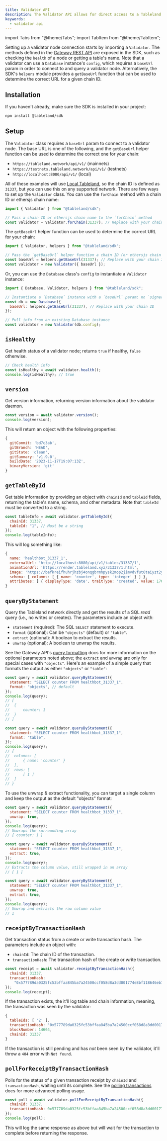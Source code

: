 ```yaml
---
title: Validator API
description: The Validator API allows for direct access to a Tableland Validator node.
keywords:
  - validator api
---
```


import Tabs from "@theme/Tabs";
import TabItem from "@theme/TabItem";

Setting up a validator node connection starts by importing a `Validator`. The methods defined in the [Gateway REST API](/gateway-api/endpoints) are exposed in the SDK, such as checking the `health` of a node or getting a table's name. Note that a validator can use a `Database` instance's `config`, which requires a `baseUrl` param in order to connect to and query a validator node. Alternatively, the SDK's `helpers` module provides a `getBaseUrl` function that can be used to determine the correct URL for a given chain ID.

## Installation

If you haven't already, make sure the SDK is installed in your project:

```bash npm2yarn
npm install @tableland/sdk
```

## Setup

The `Validator` class requires a `baseUrl` param to connect to a validator node. The base URL is one of the following, and the `getBaseUrl` helper function can be used to determine the correct one for your chain:

- `https://tableland.network/api/v1/` (mainnets)
- `https://testnets.tableland.network/api/v1/` (testnets)
- `http://localhost:8080/api/v1/` (local)

All of these examples will use [Local Tableland](/local-tableland), so the chain ID is defined as `31337`, but you can use this on any supported network. There are few ways to set up the `Validator` class. You can use the `forChain` method with a chain ID or ethersjs chain name:

```js
import { Validator } from "@tableland/sdk";

// Pass a chain ID or ethersjs chain name to the `forChain` method
const validator = Validator.forChain(31337); // Replace with your chain ID
```

The `getBaseUrl` helper function can be used to determine the correct URL for your chain:

```js
import { Validator, helpers } from "@tableland/sdk";

// Pass the `getBaseUrl` helper function a chain ID (or ethersjs chain name)
const baseUrl = helpers.getBaseUrl(31337); // Replace with your chain ID
const validator = new Validator({ baseUrl });
```

Or, you can use the `Database` class's `config` to instantiate a `Validator` instance:

```js
import { Database, Validator, helpers } from "@tableland/sdk";

// Instantiate a `Database` instance with a `baseUrl` param; no `signer` needed
const db = new Database({
  baseUrl: helpers.getBaseUrl(31337), // Replace with your chain ID
});

// Pull info from an existing Database instance
const validator = new Validator(db.config);
```

## `isHealthy`

Get health status of a validator node; returns `true` if healthy, `false` otherwise.

```js
// Check health info
const isHealthy = await validator.health();
console.log(isHealthy); // true
```

## `version`

Get version information, returning version information about the validator daemon.

```js
const version = await validator.version();
console.log(version);
```

This will return an object with the following properties:

```js
{
  gitCommit: 'bd7c3ab',
  gitBranch: 'HEAD',
  gitState: 'clean',
  gitSummary: 'v1.9.0',
  buildDate: '2023-11-17T19:07:13Z',
  binaryVersion: 'git'
}
```

## `getTableById`

Get table information by providing an object with `chainId` and `tableId` fields, returning the table's name, schema, and other metadata. Note that `tableId` must be converted to a string.

```js
const tableInfo = await validator.getTableById({
  chainId: 31337,
  tableId: "1", // Must be a string
});
console.log(tableInfo);
```

This will log something like:

```js
{
  name: 'healthbot_31337_1',
  externalUrl: 'http://localhost:8080/api/v1/tables/31337/1',
  animationUrl: 'https://render.tableland.xyz/31337/1.html',
  image: 'https://bafkreifhuhrjhzbj4onqgbrmhpysk2mop2jimvdvfut6taiyzt2yqzt43a.ipfs.dweb.link',
  schema: { columns: [ { name: 'counter', type: 'integer' } ] },
  attributes: [ { displayType: 'date', traitType: 'created', value: 1700348503 } ]
}
```

## `queryByStatement`

Query the Tableland network directly and get the results of a SQL _read_ query (i.e., no writes or creates). The parameters include an object with:

- `statement` (required): The SQL `SELECT` statement to execute.
- `format` (optional): Can be `"objects"` (default) or `"table"`.
- `extract` (optional): A boolean to extract the results.
- `unwrap` (optional): A boolean to unwrap the results.

See the Gateway API's [query formatting](/gateway-api/query-formatting) docs for more information on the optional parameters noted above; the `extract` and `unwrap` are only for special cases with `"objects"`. Here's an example of a simple query that formats the output as either `"objects"` or `"table"`:

<Tabs groupId="formatting">
<TabItem value="objects" label="objects" default>

```js
const query = await validator.queryByStatement({
  statement: "SELECT counter FROM healthbot_31337_1",
  format: "objects", // default
});
console.log(query);
// [
// 	{
// 		counter: 1
// 	}
// ]
```

</TabItem>
<TabItem value="table" label="table">

```js
const query = await validator.queryByStatement({
  statement: "SELECT counter FROM healthbot_31337_1",
  format: "table",
});
console.log(query);
// {
// 	columns: [
// 		{ name: 'counter' }
// 	],
// 	rows: [
// 		[ 1 ]
// 	]
// }
```

</TabItem>
</Tabs>

To use the unwrap & extract functionality, you can target a single column and keep the output as the default "objects" format:

<Tabs groupId="unwrap-extract">
<TabItem value="unwrap-only" label="unwrap only" default>

```js
const query = await validator.queryByStatement({
  statement: "SELECT counter FROM healthbot_31337_1",
  unwrap: true,
});
console.log(query);
// Unwraps the surrounding array
// { counter: 1 }
```

</TabItem>
<TabItem value="extract-only" label="extract only">

```js
const query = await validator.queryByStatement({
  statement: "SELECT counter FROM healthbot_31337_1",
  extract: true,
});
console.log(query);
// Extracts the column value, still wrapped in an array
// [ 1 ]
```

</TabItem>
<TabItem value="unwrap-extract" label="extract only">

```js
const query = await validator.queryByStatement({
  statement: "SELECT counter FROM healthbot_31337_1",
  unwrap: true,
  extract: true,
});
console.log(query);
// Unwrap and extracts the raw column value
// 1
```

</TabItem>
</Tabs>

## `receiptByTransactionHash`

Get transaction status from a create or write transaction hash. The parameters include an object with:

- `chainId`: The chain ID of the transaction.
- `transactionHash`: The transaction hash of the create or write transaction.

```js
const receipt = await validator.receiptByTransactionHash({
  chainId: 31337,
  transactionHash:
    "0x577789da0325fc53bffaa845ba7a24500ccf058d8a3dd001774e8bf118646eb7",
});
console.log(receipt);
```

If the transaction exists, the it'll log table and chain information, meaning, the transaction was seen by the validator:

```js
{
  tableIds: [ '2' ],
  transactionHash: '0x577789da0325fc53bffaa845ba7a24500ccf058d8a3dd001774e8bf118646eb7',
  blockNumber: 14664,
  chainId: 31337
}
```

If the transaction is still pending and has _not_ been seen by the validator, it'll throw a `404` error with `Not found`.

## `pollForReceiptByTransactionHash`

Polls for the status of a given transaction receipt by `chainId` and `transactionHash`, waiting until its complete. See the [polling transactions](/sdk/validator/polling-transactions) docs for more advanced polling usage.

```js
const poll = await validator.pollForReceiptByTransactionHash({
  chainId: 31337,
  transactionHash: 0x577789da0325fc53bffaa845ba7a24500ccf058d8a3dd001774e8bf118646eb7,
});
console.log(poll);
```

This will log the same response as above but will wait for the transaction to complete before returning the response.
